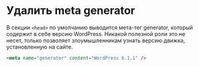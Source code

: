 # Удалить meta generator

В секции `<head>` по умолчанию выводится мета-тег generator, который содержит в себе версию WordPress. 
Никакой полезной роли это не несет, только позволяет злоумышленникам узнать версию движка, установленную 
на сайте.
  
```html
<meta name="generator" content="WordPress 6.1.1" />
```



